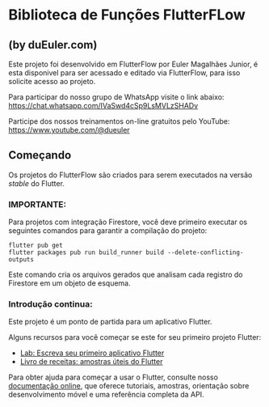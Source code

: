 # Biblioteca de Funções FlutterFLow
## (by duEuler.com)

Este projeto foi desenvolvido em FlutterFlow por Euler Magalhães Junior, é esta disponivel para ser acessado e editado via FlutterFlow, para isso solicite acesso ao projeto.

Para participar do nosso grupo de WhatsApp visite o link abaixo:
https://chat.whatsapp.com/IVaSwd4cSp9LsMVLzSHADv

Participe dos nossos treinamentos on-line gratuitos pelo YouTube:
https://www.youtube.com/@dueuler

## Começando

Os projetos do FlutterFlow são criados para serem executados na versão _stable_ do Flutter.

### IMPORTANTE:

Para projetos com integração Firestore, você deve primeiro executar os seguintes comandos para garantir a compilação do projeto:

```
flutter pub get
flutter packages pub run build_runner build --delete-conflicting-outputs
```

Este comando cria os arquivos gerados que analisam cada registro do Firestore em um objeto de esquema.

### Introdução continua:

Este projeto é um ponto de partida para um aplicativo Flutter.

Alguns recursos para você começar se este for seu primeiro projeto Flutter:

- [Lab: Escreva seu primeiro aplicativo Flutter](https://flutter.dev/docs/get-started/codelab)
- [Livro de receitas: amostras úteis do Flutter](https://flutter.dev/docs/cookbook)

Para obter ajuda para começar a usar o Flutter, consulte nosso
[documentação online](https://flutter.dev/docs), que oferece tutoriais,
amostras, orientação sobre desenvolvimento móvel e uma referência completa da API.

